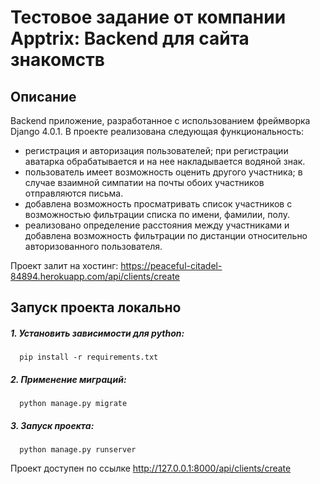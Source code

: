 # Тестовое задание от компании Apptrix: Backend для сайта знакомств

## Описание

Backend приложение, разработанное с использованием фреймворка Django 4.0.1.
В проекте реализована следующая функциональность:

- регистрация и авторизация пользователей; при регистрации аватарка обрабатывается и на нее накладывается водяной знак.
- пользователь имеет возможность оценить другого участника; в случае взаимной симпатии на почты обоих участников отправляются письма.
- добавлена возможность просматривать список участников с возможностью фильтрации списка по имени, фамилии, полу.
- реализовано определение расстояния между участниками и добавлена возможность фильтрации по дистанции относительно авторизованного пользователя.

Проект залит на хостинг: https://peaceful-citadel-84894.herokuapp.com/api/clients/create

## Запуск проекта локально

##### 1. Установить зависимости для python:

      pip install -r requirements.txt
      
##### 2. Применение миграций:

      python manage.py migrate

##### 3. Запуск проекта:

      python manage.py runserver
      
Проект доступен по ссылке http://127.0.0.1:8000/api/clients/create
